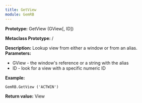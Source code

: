 ```yaml
---
title: GetView
module: GemRB
---
```


**Prototype:** GetView (GView[, ID])

**Metaclass Prototype:** /

**Description:** Lookup view from either a window or from an alias.
**Parameters:**
  * GView - the window's reference or a string with the alias
  * ID - look for a view with a specific numeric ID

**Example:**

    GemRB.GetView ('ACTWIN')

**Return value:** View
